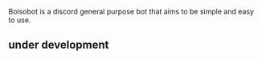 Bolsobot is a discord general purpose bot that aims to be simple and easy to use. 
## under development
